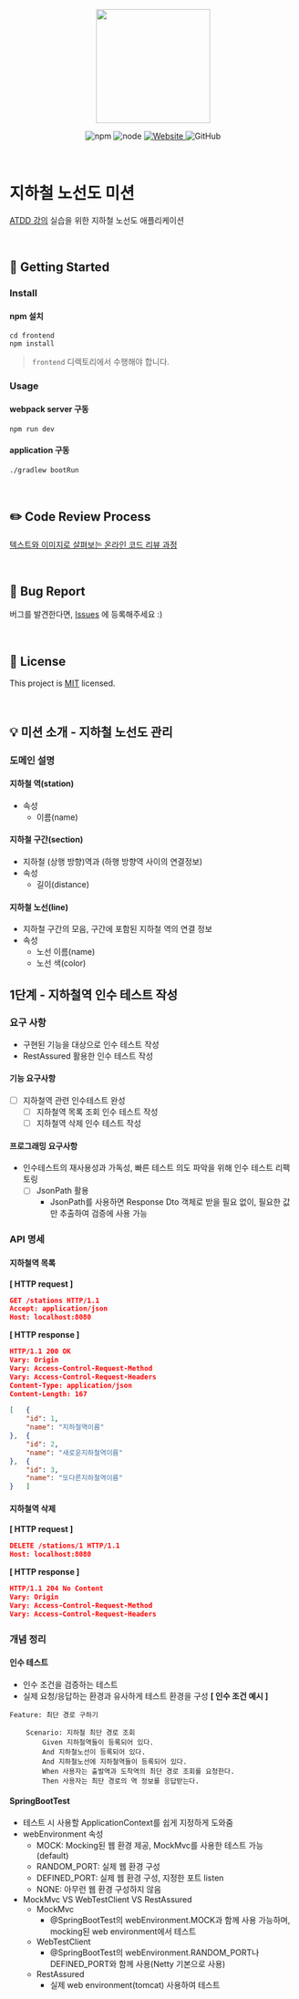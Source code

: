 <p align="center">
    <img width="200px;" src="https://raw.githubusercontent.com/woowacourse/atdd-subway-admin-frontend/master/images/main_logo.png"/>
</p>
<p align="center">
  <img alt="npm" src="https://img.shields.io/badge/npm-6.14.15-blue">
  <img alt="node" src="https://img.shields.io/badge/node-14.18.2-blue">
  <a href="https://edu.nextstep.camp/c/R89PYi5H" alt="nextstep atdd">
    <img alt="Website" src="https://img.shields.io/website?url=https%3A%2F%2Fedu.nextstep.camp%2Fc%2FR89PYi5H">
  </a>
  <img alt="GitHub" src="https://img.shields.io/github/license/next-step/atdd-subway-admin">
</p>

<br>

# 지하철 노선도 미션
[ATDD 강의](https://edu.nextstep.camp/c/R89PYi5H) 실습을 위한 지하철 노선도 애플리케이션

<br>

## 🚀 Getting Started

### Install
#### npm 설치
```
cd frontend
npm install
```
> `frontend` 디렉토리에서 수행해야 합니다.

### Usage
#### webpack server 구동
```
npm run dev
```
#### application 구동
```
./gradlew bootRun
```
<br>

## ✏️ Code Review Process
[텍스트와 이미지로 살펴보는 온라인 코드 리뷰 과정](https://github.com/next-step/nextstep-docs/tree/master/codereview)

<br>

## 🐞 Bug Report

버그를 발견한다면, [Issues](https://github.com/next-step/atdd-subway-admin/issues) 에 등록해주세요 :)

<br>

## 📝 License

This project is [MIT](https://github.com/next-step/atdd-subway-admin/blob/master/LICENSE.md) licensed.

<br>

## 💡 미션 소개 - 지하철 노선도 관리
### 도메인 설명
#### 지하철 역(station)
* 속성
  * 이름(name)
#### 지하철 구간(section)
* 지하철 (상행 방향)역과 (하행 방향역 사이의 연결정보)
* 속성
  * 길이(distance)
#### 지하철 노선(line)
* 지하철 구간의 모음, 구간에 포함된 지하철 역의 연결 정보
* 속성
  * 노선 이름(name)
  * 노선 색(color)

## 1단계 - 지하철역 인수 테스트 작성
### 요구 사항
* 구현된 기능을 대상으로 인수 테스트 작성
* RestAssured 활용한 인수 테스트 작성
#### 기능 요구사항
* [ ] 지하철역 관련 인수테스트 완성
  * [ ] 지하철역 목록 조회 인수 테스트 작성
  * [ ] 지하철역 삭제 인수 테스트 작성
#### 프로그래밍 요구사항
* 인수테스트의 재사용성과 가독성, 빠른 테스트 의도 파악을 위해 인수 테스트 리팩토링
  * [ ] JsonPath 활용
    * JsonPath를 사용하면 Response Dto 객체로 받을 필요 없이, 필요한 값만 추출하여 검증에 사용 가능

### API 명세
#### 지하철역 목록
**[ HTTP request ]**
```json
GET /stations HTTP/1.1
Accept: application/json
Host: localhost:8080
```
**[ HTTP response ]**
```json
HTTP/1.1 200 OK
Vary: Origin
Vary: Access-Control-Request-Method
Vary: Access-Control-Request-Headers
Content-Type: application/json
Content-Length: 167

[   {
    "id": 1,
    "name": "지하철역이름"
},  {
    "id": 2,
    "name": "새로운지하철역이름"
},  {
    "id": 3,
    "name": "또다른지하철역이름"
}   ]
```
#### 지하철역 삭제
**[ HTTP request ]**
```json
DELETE /stations/1 HTTP/1.1
Host: localhost:8080
```
**[ HTTP response ]**
```json
HTTP/1.1 204 No Content
Vary: Origin
Vary: Access-Control-Request-Method
Vary: Access-Control-Request-Headers
```

### 개념 정리
#### 인수 테스트
* 인수 조건을 검증하는 테스트
* 실제 요청/응답하는 환경과 유사하게 테스트 환경을 구성
  **[ 인수 조건 예시 ]**
```text
Feature: 최단 경로 구하기

    Scenario: 지하철 최단 경로 조회
        Given 지하철역들이 등록되어 있다.
        And 지하철노선이 등록되어 있다.
        And 지하철노선에 지하철역들이 등록되어 있다.
        When 사용자는 출발역과 도착역의 최단 경로 조회를 요청한다.
        Then 사용자는 최단 경로의 역 정보를 응답받는다.
```
#### SpringBootTest
* 테스트 시 사용할 ApplicationContext를 쉽게 지정하게 도와줌
* webEnvironment 속성
  * MOCK: Mocking된 웹 환경 제공, MockMvc를 사용한 테스트 가능 (default)
  * RANDOM_PORT: 실제 웹 환경 구성
  * DEFINED_PORT: 실제 웹 환경 구성, 지정한 포트 listen
  * NONE: 아무런 웹 환경 구성하지 않음
* MockMvc VS WebTestClient VS RestAssured
  * MockMvc
    * @SpringBootTest의 webEnvironment.MOCK과 함께 사용 가능하며, mocking된 web environment에서 테스트
  * WebTestClient
    * @SpringBootTest의 webEnvironment.RANDOM_PORT나 DEFINED_PORT와 함께 사용(Netty 기본으로 사용)
  * RestAssured
    * 실제 web environment(tomcat) 사용하여 테스트

